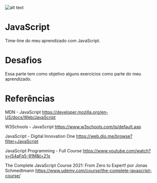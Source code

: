 ![alt text](https://cdn.iconscout.com/icon/free/png-256/javascript-2752148-2284965.png)
# JavaScript
Time-line do meu aprendizado com JavaScript.

# Desafios
Essa parte tem como objetivo alguns exercícios como parte do meu aprendizado. 

# Referências

MDN - JavaScript
https://developer.mozilla.org/en-US/docs/Web/JavaScript

W3Schools - JavaScript
https://www.w3schools.com/js/default.asp

JavaScript - Digital Innovation One
https://web.dio.me/browse?filter=JavaScript

JavaScript Programming - Full Course
https://www.youtube.com/watch?v=jS4aFq5-91M&t=21s

The Complete JavaScript Course 2021: From Zero to Expert! por Jonas Schmedtmann
https://www.udemy.com/course/the-complete-javascript-course/
